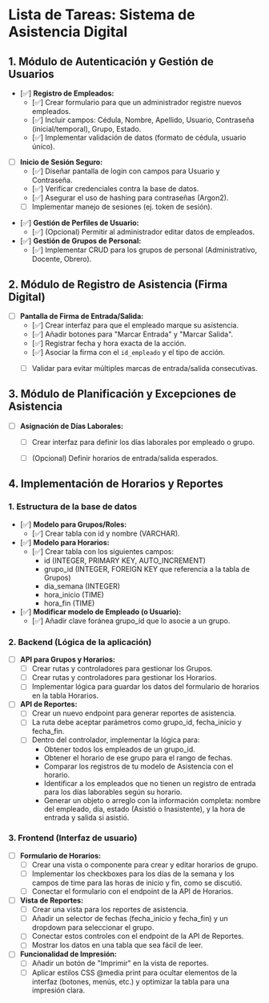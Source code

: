 # Lista de Tareas: Sistema de Asistencia Digital

## 1. Módulo de Autenticación y Gestión de Usuarios

- [✅] **Registro de Empleados:**
  - [✅] Crear formulario para que un administrador registre nuevos empleados.
  - [✅] Incluir campos: Cédula, Nombre, Apellido, Usuario, Contraseña (inicial/temporal), Grupo, Estado.
  - [✅] Implementar validación de datos (formato de cédula, usuario único).
- [ ] **Inicio de Sesión Seguro:**
  - [✅] Diseñar pantalla de login con campos para Usuario y Contraseña.
  - [✅] Verificar credenciales contra la base de datos.
  - [✅] Asegurar el uso de hashing para contraseñas (Argon2).
  - [ ] Implementar manejo de sesiones (ej. token de sesión).
- [✅] **Gestión de Perfiles de Usuario:**
  <!-- - [ ] Añadir opción para que el usuario cambie su contraseña. -->
  - [✅] (Opcional) Permitir al administrador editar datos de empleados.
- [✅] **Gestión de Grupos de Personal:**
  - [✅] Implementar CRUD para los grupos de personal (Administrativo, Docente, Obrero).

## 2. Módulo de Registro de Asistencia (Firma Digital)

- [ ] **Pantalla de Firma de Entrada/Salida:**
  - [✅] Crear interfaz para que el empleado marque su asistencia.
  - [✅] Añadir botones para "Marcar Entrada" y "Marcar Salida".
  - [✅] Registrar fecha y hora exacta de la acción.
  - [✅] Asociar la firma con el `id_empleado` y el tipo de acción.
  - [ ] Validar para evitar múltiples marcas de entrada/salida consecutivas.


## 3. Módulo de Planificación y Excepciones de Asistencia

- [ ] **Asignación de Días Laborales:**
  - [ ] Crear interfaz para definir los días laborales por empleado o grupo.
  - [ ] (Opcional) Definir horarios de entrada/salida esperados.


## 4. Implementación de Horarios y Reportes

### 1. Estructura de la base de datos

- [✅] **Modelo para Grupos/Roles:**
  - [✅] Crear tabla con id y nombre (VARCHAR).
- [✅] **Modelo para Horarios:**
  - [✅] Crear tabla con los siguientes campos:
    - id (INTEGER, PRIMARY KEY, AUTO_INCREMENT)
    - grupo_id (INTEGER, FOREIGN KEY que referencia a la tabla de Grupos)
    - dia_semana (INTEGER)
    - hora_inicio (TIME)
    - hora_fin (TIME)
- [✅] **Modificar modelo de Empleado (o Usuario):**
  - [✅] Añadir clave foránea grupo_id que lo asocie a un grupo.

### 2. Backend (Lógica de la aplicación)

- [ ] **API para Grupos y Horarios:**
  - [ ] Crear rutas y controladores para gestionar los Grupos.
  - [ ] Crear rutas y controladores para gestionar los Horarios.
  - [ ] Implementar lógica para guardar los datos del formulario de horarios en la tabla Horarios.
- [ ] **API de Reportes:**
  - [ ] Crear un nuevo endpoint para generar reportes de asistencia.
  - [ ] La ruta debe aceptar parámetros como grupo_id, fecha_inicio y fecha_fin.
  - [ ] Dentro del controlador, implementar la lógica para:
    - Obtener todos los empleados de un grupo_id.
    - Obtener el horario de ese grupo para el rango de fechas.
    - Comparar los registros de tu modelo de Asistencia con el horario.
    - Identificar a los empleados que no tienen un registro de entrada para los días laborables según su horario.
    - Generar un objeto o arreglo con la información completa: nombre del empleado, día, estado (Asistió o Inasistente), y la hora de entrada y salida si asistió.

### 3. Frontend (Interfaz de usuario)

- [ ] **Formulario de Horarios:**
  - [ ] Crear una vista o componente para crear y editar horarios de grupo.
  - [ ] Implementar los checkboxes para los días de la semana y los campos de time para las horas de inicio y fin, como se discutió.
  - [ ] Conectar el formulario con el endpoint de la API de Horarios.
- [ ] **Vista de Reportes:**
  - [ ] Crear una vista para los reportes de asistencia.
  - [ ] Añadir un selector de fechas (fecha_inicio y fecha_fin) y un dropdown para seleccionar el grupo.
  - [ ] Conectar estos controles con el endpoint de la API de Reportes.
  - [ ] Mostrar los datos en una tabla que sea fácil de leer.
- [ ] **Funcionalidad de Impresión:**
  - [ ] Añadir un botón de "Imprimir" en la vista de reportes.
  - [ ] Aplicar estilos CSS @media print para ocultar elementos de la interfaz (botones, menús, etc.) y optimizar la tabla para una impresión clara.
